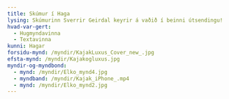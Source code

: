 ```yaml
---
title: Skúmur í Haga
lysing: Skúmurinn Sverrir Geirdal keyrir á vaðið í beinni útsendingu!
hvad-var-gert:
  - Hugmyndavinna
  - Textavinna
kunni: Hagar
forsidu-mynd: /myndir/KajakLuxus_Cover_new_.jpg
efsta-mynd: /myndir/Kajakogluxus.jpg
myndir-og-myndbond:
  - mynd: /myndir/Elko_mynd4.jpg
  - myndband: /myndir/Kajak_iPhone_.mp4
  - mynd: /myndir/Elko_mynd2.jpg
---
```


